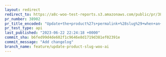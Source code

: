 ```yaml
---
layout: redirect
redirect_to: https://a8c-woo-test-reports.s3.amazonaws.com/public/pr/38902/api/index.html
pr_number: 38902
pr_title_encoded: "Update+the+product%27s+permalink+%28slug%29+when+an+AI+suggestion+is+selected"
pr_test_type: api
last_published: "2023-06-22 22:24:18 +0000"
commit_sha: b6fed99d4de602f1c9646e8d1719d381ef02391e
commit_message: "Add changelog"
branch_name: feature/update-product-slug-woo-ai
---
```

